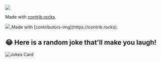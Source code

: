 <a href="https://github.com/OwaisAzad/Basic_Python_codes/graphs/contributors">
  <img src="https://contrib.rocks/image?repo=OwaisAzad/Basic_Python_codes" />
</a>

Made with [contrib.rocks](https://contrib.rocks).





<a href = "https://github.com/OwaisAzad/Basic_Python_codes/graphs/contributors">
<img src = "https://contrib.rocks/image?repo = OwaisAzad/Basic_Python_codes"/>
</a>
Made with [contributors-img](https://contrib.rocks).

## 😂 Here is a random joke that'll make you laugh!
![Jokes Card](https://readme-jokes.vercel.app/api)
